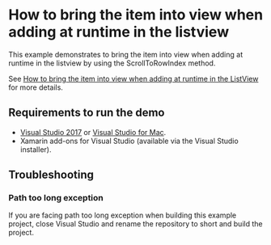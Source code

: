 # How to bring the item into view when adding at runtime in the listview
This example demonstrates to bring the item into view when adding at runtime in the listview by using the ScrollToRowIndex method.

See [How to bring the item into view when adding at runtime in the ListView]() for more details.
## <a name="requirements-to-run-the-demo"></a>Requirements to run the demo ##

* [Visual Studio 2017](https://visualstudio.microsoft.com/downloads/) or [Visual Studio for Mac](https://visualstudio.microsoft.com/vs/mac/).
* Xamarin add-ons for Visual Studio (available via the Visual Studio installer).

## <a name="troubleshooting"></a>Troubleshooting ##
### Path too long exception
If you are facing path too long exception when building this example project, close Visual Studio and rename the repository to short and build the project.